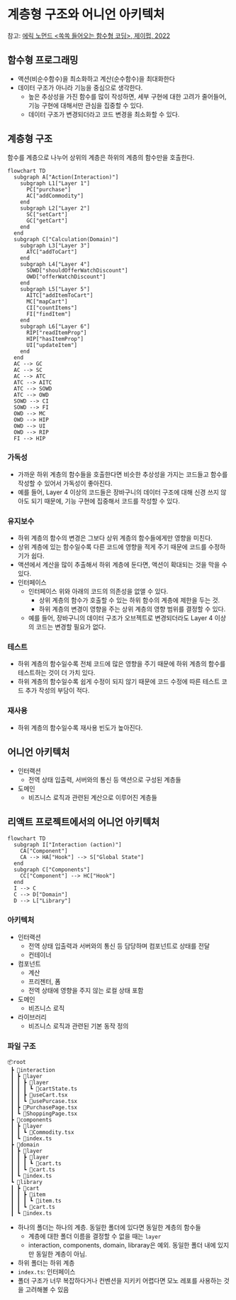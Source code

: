 # 계층형 구조와 어니언 아키텍처

참고: [에릭 노먼드 <쏙쏙 들어오는 함수형 코딩>, 제이펍, 2022](http://www.yes24.com/Product/Goods/108748841)

## 함수형 프로그래밍

- 액션(비순수함수)을 최소화하고 계산(순수함수)을 최대화한다
- 데이터 구조가 아니라 기능을 중심으로 생각한다.
  - 높은 추상성을 가진 함수를 많이 작성하면, 세부 구현에 대한 고려가 줄어들어, 기능 구현에 대해서만 관심을 집중할 수 있다.
  - 데이터 구조가 변경되더라고 코드 변경을 최소화할 수 있다.

## 계층형 구조

함수를 계층으로 나누어 상위의 계층은 하위의 계층의 함수만을 호출한다.

```mermaid
flowchart TD
  subgraph A["Action(Interaction)"]
    subgraph L1["Layer 1"]
      PC["purchase"]
      AC["addCommodity"]
    end
    subgraph L2["Layer 2"]
      SC["setCart"]
      GC["getCart"]
    end
  end
  subgraph C["Calculation(Domain)"]
    subgraph L3["Layer 3"]
      ATC["addToCart"]
    end
    subgraph L4["Layer 4"]
      SOWD["shouldOfferWatchDiscount"]
      OWD["offerWatchDiscount"]
    end
    subgraph L5["Layer 5"]
      AITC["addItemToCart"]
      MC["mapCart"]
      CI["countItems"]
      FI["findItem"]
    end
    subgraph L6["Layer 6"]
      RIP["readItemProp"]
      HIP["hasItemProp"]
      UI["updateItem"]
    end
  end
  AC --> GC
  AC --> SC
  AC --> ATC
  ATC --> AITC
  ATC --> SOWD
  ATC --> OWD
  SOWD --> CI
  SOWD --> FI
  OWD --> MC
  OWD --> HIP
  OWD --> UI
  OWD --> RIP
  FI --> HIP

```

### 가독성

- 가까운 하위 계층의 함수들을 호출한다면 비슷한 추상성을 가지는 코드들고 함수를 작성할 수 있어서 가독성이 좋아진다.
- 예를 들어, Layer 4 이상의 코드들은 장바구니의 데이터 구조에 대해 신경 쓰지 않아도 되기 때문에, 기능 구현에 집중해서 코드를 작성할 수 있다.

### 유지보수

- 하위 계층의 함수의 변경은 그보다 상위 계층의 함수들에게만 영향을 미친다.
- 상위 계층에 있는 함수일수록 다른 코드에 영향을 적게 주기 때문에 코드를 수정하기가 쉽다.
- 액션에서 계산을 많이 추출해서 하위 계층에 둔다면, 액션이 확대되는 것을 막을 수 있다.
- 인터페이스
  - 인터페이스 위와 아래의 코드의 의존성을 없앨 수 있다.
    - 상위 계층의 함수가 호출할 수 있는 하위 함수의 계층에 제한을 두는 것.
    - 하위 계층의 변경이 영향을 주는 상위 계층의 영향 범위를 결정할 수 있다.
  - 예를 들어, 장바구니의 데이터 구조가 오브젝트로 변경되더라도 Layer 4 이상의 코드는 변경할 필요가 없다.

### 테스트

- 하위 계층의 함수일수록 전체 코드에 많은 영향을 주기 때문에 하위 계층의 함수를 테스트하는 것이 더 가치 있다.
- 하위 계층의 함수일수록 쉽게 수정이 되지 않기 때문에 코드 수정에 따른 테스트 코드 추가 작성의 부담이 적다.

### 재사용

- 하위 계층의 함수일수록 재사용 빈도가 높아진다.

## 어니언 아키텍처

- 인터랙션
  - 전역 상태 입출력, 서버와의 통신 등 액션으로 구성된 계층들
- 도메인
  - 비즈니스 로직과 관련된 계산으로 이루어진 계층들

## 리액트 프로젝트에서의 어니언 아키텍처

```mermaid
flowchart TD
  subgraph I["Interaction (action)"]
    CA["Component"]
    CA --> HA["Hook"] --> S["Global State"]
  end
  subgraph C["Components"]
    CC["Component"] --> HC["Hook"]
  end
  I --> C
  C --> D["Domain"]
  D --> L["Library"]

```

### 아키텍처

- 인터랙션
  - 전역 상태 입출력과 서버와의 통신 등 담당하며 컴포넌트로 상태를 전달
  - 컨테이너
- 컴포넌트
  - 계산
  - 프리젠터, 폼
  - 전역 상태에 영향을 주지 않는 로컬 상태 포함
- 도메인
  - 비즈니스 로직
- 라이브러리
  - 비즈니스 로직과 관련된 기본 동작 정의

### 파일 구조

```
📦root
 ┣ 📂interaction
 ┃ ┣ 📂layer
 ┃ ┃ ┣ 📂layer
 ┃ ┃ ┃ ┗ 📜cartState.ts
 ┃ ┃ ┣ 📜useCart.tsx
 ┃ ┃ ┗ 📜usePurcase.tsx
 ┃ ┣ 📜PurchasePage.tsx
 ┃ ┗ 📜ShoppingPage.tsx
 ┣ 📂components
 ┃ ┣ 📂layer
 ┃ ┃ ┗ 📜Commodity.tsx
 ┃ ┗ 📜index.ts
 ┣ 📂domain
 ┃ ┣ 📂layer
 ┃ ┃ ┣ 📂layer
 ┃ ┃ ┃ ┗ 📜cart.ts
 ┃ ┃ ┗ 📜cart.ts
 ┃ ┗ 📜index.ts
 ┗ 📂library
 ┃ ┣ 📂cart
 ┃ ┃ ┣ 📂item
 ┃ ┃ ┃ ┗ 📜item.ts
 ┃ ┃ ┗ 📜cart.ts
 ┃ ┗ 📜index.ts
```

- 하나의 폴더는 하나의 계층. 동일한 폴더에 있다면 동일한 계층의 함수들
  - 계층에 대한 폴더 이름을 결정할 수 없을 때는 `layer`
  - interaction, components, domain, libraray은 예외. 동일한 폴더 내에 있지만 동일한 계층이 아님.
- 하위 폴더는 하위 계층
- `index.ts`: 인터페이스
- 폴더 구조가 너무 복잡하다거나 컨벤션을 지키키 어렵다면 모노 레포를 사용하는 것을 고려해볼 수 있음

